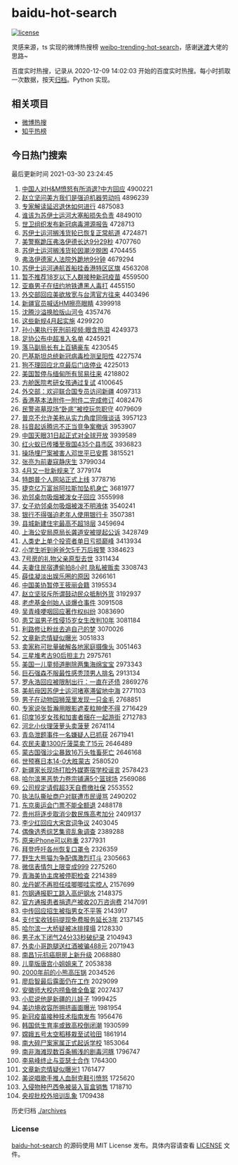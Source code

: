# baidu-hot-search

[![license](https://img.shields.io/github/license/Arrackisarookie/baidu-hot-search)](https://github.com/Arrackisarookie/baidu-hot-search/blob/master/LICENSE)

灵感来源，ts 实现的微博热搜榜 [weibo-trending-hot-search](https://github.com/justjavac/weibo-trending-hot-search)，感谢[迷渡](https://github.com/justjavac)大佬的思路~

百度实时热搜，记录从 2020-12-09 14:02:03 开始的百度实时热搜。每小时抓取一次数据，按天[归档](./archives)。Python 实现。

## 相关项目
+ [微博热搜](https://github.com/Arrackisarookie/weibo-hot-search)
+ [知乎热榜](https://github.com/Arrackisarookie/zhihu-top-search)

## 今日热门搜索

<!-- Rank Begin -->

最后更新时间 2021-03-30 23:24:45

1. [中国人对H&M愤怒有所消退?中方回应](http://www.baidu.com/baidu?cl=3&tn=SE_baiduhomet8_jmjb7mjw&rsv_dl=fyb_top&fr=top1000&wd=%D6%D0%B9%FA%C8%CB%B6%D4H%26M%B7%DF%C5%AD%D3%D0%CB%F9%CF%FB%CD%CB%3F%D6%D0%B7%BD%BB%D8%D3%A6) 4900221
1. [赵立坚问美方我们是强迫机器劳动吗](http://www.baidu.com/baidu?cl=3&tn=SE_baiduhomet8_jmjb7mjw&rsv_dl=fyb_top&fr=top1000&wd=%D5%D4%C1%A2%BC%E1%CE%CA%C3%C0%B7%BD%CE%D2%C3%C7%CA%C7%C7%BF%C6%C8%BB%FA%C6%F7%C0%CD%B6%AF%C2%F0) 4896239
1. [专家解读延迟退休如何进行](http://www.baidu.com/baidu?cl=3&tn=SE_baiduhomet8_jmjb7mjw&rsv_dl=fyb_top&fr=top1000&wd=%D7%A8%BC%D2%BD%E2%B6%C1%D1%D3%B3%D9%CD%CB%D0%DD%C8%E7%BA%CE%BD%F8%D0%D0) 4875083
1. [谁该为苏伊士运河大塞船损失负责](http://www.baidu.com/baidu?cl=3&tn=SE_baiduhomet8_jmjb7mjw&rsv_dl=fyb_top&fr=top1000&wd=%CB%AD%B8%C3%CE%AA%CB%D5%D2%C1%CA%BF%D4%CB%BA%D3%B4%F3%C8%FB%B4%AC%CB%F0%CA%A7%B8%BA%D4%F0) 4849010
1. [世卫组织发布新冠病毒溯源报告](http://www.baidu.com/baidu?cl=3&tn=SE_baiduhomet8_jmjb7mjw&rsv_dl=fyb_top&fr=top1000&wd=%CA%C0%CE%C0%D7%E9%D6%AF%B7%A2%B2%BC%D0%C2%B9%DA%B2%A1%B6%BE%CB%DD%D4%B4%B1%A8%B8%E6) 4728713
1. [苏伊士运河搁浅货轮已恢复正常航道](http://www.baidu.com/baidu?cl=3&tn=SE_baiduhomet8_jmjb7mjw&rsv_dl=fyb_top&fr=top1000&wd=%CB%D5%D2%C1%CA%BF%D4%CB%BA%D3%B8%E9%C7%B3%BB%F5%C2%D6%D2%D1%BB%D6%B8%B4%D5%FD%B3%A3%BA%BD%B5%C0) 4724871
1. [美警察跪压弗洛伊德长达9分29秒](http://www.baidu.com/baidu?cl=3&tn=SE_baiduhomet8_jmjb7mjw&rsv_dl=fyb_top&fr=top1000&wd=%C3%C0%BE%AF%B2%EC%B9%F2%D1%B9%B8%A5%C2%E5%D2%C1%B5%C2%B3%A4%B4%EF9%B7%D629%C3%EB) 4707760
1. [苏伊士运河搁浅货轮因潮汐脱困](http://www.baidu.com/baidu?cl=3&tn=SE_baiduhomet8_jmjb7mjw&rsv_dl=fyb_top&fr=top1000&wd=%CB%D5%D2%C1%CA%BF%D4%CB%BA%D3%B8%E9%C7%B3%BB%F5%C2%D6%D2%F2%B3%B1%CF%AB%CD%D1%C0%A7) 4704455
1. [弗洛伊德家人法院外跪地9分钟](http://www.baidu.com/baidu?cl=3&tn=SE_baiduhomet8_jmjb7mjw&rsv_dl=fyb_top&fr=top1000&wd=%B8%A5%C2%E5%D2%C1%B5%C2%BC%D2%C8%CB%B7%A8%D4%BA%CD%E2%B9%F2%B5%D89%B7%D6%D6%D3) 4679294
1. [苏伊士运河通航首船挂香港特区区旗](http://www.baidu.com/baidu?cl=3&tn=SE_baiduhomet8_jmjb7mjw&rsv_dl=fyb_top&fr=top1000&wd=%CB%D5%D2%C1%CA%BF%D4%CB%BA%D3%CD%A8%BA%BD%CA%D7%B4%AC%B9%D2%CF%E3%B8%DB%CC%D8%C7%F8%C7%F8%C6%EC) 4563208
1. [暂不推荐18岁以下人群接种新冠疫苗](http://www.baidu.com/baidu?cl=3&tn=SE_baiduhomet8_jmjb7mjw&rsv_dl=fyb_top&fr=top1000&wd=%D4%DD%B2%BB%CD%C6%BC%F618%CB%EA%D2%D4%CF%C2%C8%CB%C8%BA%BD%D3%D6%D6%D0%C2%B9%DA%D2%DF%C3%E7) 4559500
1. [亚裔男子在纽约地铁遭黑人毒打](http://www.baidu.com/baidu?cl=3&tn=SE_baiduhomet8_jmjb7mjw&rsv_dl=fyb_top&fr=top1000&wd=%D1%C7%D2%E1%C4%D0%D7%D3%D4%DA%C5%A6%D4%BC%B5%D8%CC%FA%D4%E2%BA%DA%C8%CB%B6%BE%B4%F2) 4455150
1. [外交部回应美欲放宽与台湾官方往来](http://www.baidu.com/baidu?cl=3&tn=SE_baiduhomet8_jmjb7mjw&rsv_dl=fyb_top&fr=top1000&wd=%CD%E2%BD%BB%B2%BF%BB%D8%D3%A6%C3%C0%D3%FB%B7%C5%BF%ED%D3%EB%CC%A8%CD%E5%B9%D9%B7%BD%CD%F9%C0%B4) 4403496
1. [新疆官员喊话HM擦亮眼睛](http://www.baidu.com/baidu?cl=3&tn=SE_baiduhomet8_jmjb7mjw&rsv_dl=fyb_top&fr=top1000&wd=%D0%C2%BD%AE%B9%D9%D4%B1%BA%B0%BB%B0HM%B2%C1%C1%C1%D1%DB%BE%A6) 4399918
1. [沈腾沙溢换脸版山河令](http://www.baidu.com/baidu?cl=3&tn=SE_baiduhomet8_jmjb7mjw&rsv_dl=fyb_top&fr=top1000&wd=%C9%F2%CC%DA%C9%B3%D2%E7%BB%BB%C1%B3%B0%E6%C9%BD%BA%D3%C1%EE) 4357476
1. [这些新规4月起实施](http://www.baidu.com/baidu?cl=3&tn=SE_baiduhomet8_jmjb7mjw&rsv_dl=fyb_top&fr=top1000&wd=%D5%E2%D0%A9%D0%C2%B9%E64%D4%C2%C6%F0%CA%B5%CA%A9) 4299220
1. [孙小果执行死刑前视频:眼含热泪](http://www.baidu.com/baidu?cl=3&tn=SE_baiduhomet8_jmjb7mjw&rsv_dl=fyb_top&fr=top1000&wd=%CB%EF%D0%A1%B9%FB%D6%B4%D0%D0%CB%C0%D0%CC%C7%B0%CA%D3%C6%B5%3A%D1%DB%BA%AC%C8%C8%C0%E1) 4249373
1. [足协公布中超准入名单](http://www.baidu.com/baidu?cl=3&tn=SE_baiduhomet8_jmjb7mjw&rsv_dl=fyb_top&fr=top1000&wd=%D7%E3%D0%AD%B9%AB%B2%BC%D6%D0%B3%AC%D7%BC%C8%EB%C3%FB%B5%A5) 4245921
1. [落马副局长有上百辆豪车](http://www.baidu.com/baidu?cl=3&tn=SE_baiduhomet8_jmjb7mjw&rsv_dl=fyb_top&fr=top1000&wd=%C2%E4%C2%ED%B8%B1%BE%D6%B3%A4%D3%D0%C9%CF%B0%D9%C1%BE%BA%C0%B3%B5) 4230545
1. [巴基斯坦总统新冠病毒检测呈阳性](http://www.baidu.com/baidu?cl=3&tn=SE_baiduhomet8_jmjb7mjw&rsv_dl=fyb_top&fr=top1000&wd=%B0%CD%BB%F9%CB%B9%CC%B9%D7%DC%CD%B3%D0%C2%B9%DA%B2%A1%B6%BE%BC%EC%B2%E2%B3%CA%D1%F4%D0%D4) 4227574
1. [狗不理回应北京最后门店停业](http://www.baidu.com/baidu?cl=3&tn=SE_baiduhomet8_jmjb7mjw&rsv_dl=fyb_top&fr=top1000&wd=%B9%B7%B2%BB%C0%ED%BB%D8%D3%A6%B1%B1%BE%A9%D7%EE%BA%F3%C3%C5%B5%EA%CD%A3%D2%B5) 4225013
1. [美国暂停与缅甸所有贸易往来](http://www.baidu.com/baidu?cl=3&tn=SE_baiduhomet8_jmjb7mjw&rsv_dl=fyb_top&fr=top1000&wd=%C3%C0%B9%FA%D4%DD%CD%A3%D3%EB%C3%E5%B5%E9%CB%F9%D3%D0%C3%B3%D2%D7%CD%F9%C0%B4) 4218802
1. [方舱医院考研女孩通过复试](http://www.baidu.com/baidu?cl=3&tn=SE_baiduhomet8_jmjb7mjw&rsv_dl=fyb_top&fr=top1000&wd=%B7%BD%B2%D5%D2%BD%D4%BA%BF%BC%D1%D0%C5%AE%BA%A2%CD%A8%B9%FD%B8%B4%CA%D4) 4100645
1. [外交部：欢迎联合国专员访问新疆](http://www.baidu.com/baidu?cl=3&tn=SE_baiduhomet8_jmjb7mjw&rsv_dl=fyb_top&fr=top1000&wd=%CD%E2%BD%BB%B2%BF%A3%BA%BB%B6%D3%AD%C1%AA%BA%CF%B9%FA%D7%A8%D4%B1%B7%C3%CE%CA%D0%C2%BD%AE) 4097313
1. [香港基本法附件一附件二完成修订](http://www.baidu.com/baidu?cl=3&tn=SE_baiduhomet8_jmjb7mjw&rsv_dl=fyb_top&fr=top1000&wd=%CF%E3%B8%DB%BB%F9%B1%BE%B7%A8%B8%BD%BC%FE%D2%BB%B8%BD%BC%FE%B6%FE%CD%EA%B3%C9%D0%DE%B6%A9) 4082476
1. [民警盗墓现场“卧底”被控玩忽职守](http://www.baidu.com/baidu?cl=3&tn=SE_baiduhomet8_jmjb7mjw&rsv_dl=fyb_top&fr=top1000&wd=%C3%F1%BE%AF%B5%C1%C4%B9%CF%D6%B3%A1%A1%B0%CE%D4%B5%D7%A1%B1%B1%BB%BF%D8%CD%E6%BA%F6%D6%B0%CA%D8) 4079609
1. [普京不允许美称从实力角度同俄谈话](http://www.baidu.com/baidu?cl=3&tn=SE_baiduhomet8_jmjb7mjw&rsv_dl=fyb_top&fr=top1000&wd=%C6%D5%BE%A9%B2%BB%D4%CA%D0%ED%C3%C0%B3%C6%B4%D3%CA%B5%C1%A6%BD%C7%B6%C8%CD%AC%B6%ED%CC%B8%BB%B0) 3957123
1. [抖音起诉腾讯不正当竞争案撤诉](http://www.baidu.com/baidu?cl=3&tn=SE_baiduhomet8_jmjb7mjw&rsv_dl=fyb_top&fr=top1000&wd=%B6%B6%D2%F4%C6%F0%CB%DF%CC%DA%D1%B6%B2%BB%D5%FD%B5%B1%BE%BA%D5%F9%B0%B8%B3%B7%CB%DF) 3953907
1. [中国天眼31日起正式对全球开放](http://www.baidu.com/baidu?cl=3&tn=SE_baiduhomet8_jmjb7mjw&rsv_dl=fyb_top&fr=top1000&wd=%D6%D0%B9%FA%CC%EC%D1%DB31%C8%D5%C6%F0%D5%FD%CA%BD%B6%D4%C8%AB%C7%F2%BF%AA%B7%C5) 3939589
1. [红火蚁已传播至我国435个县市区](http://www.baidu.com/baidu?cl=3&tn=SE_baiduhomet8_jmjb7mjw&rsv_dl=fyb_top&fr=top1000&wd=%BA%EC%BB%F0%D2%CF%D2%D1%B4%AB%B2%A5%D6%C1%CE%D2%B9%FA435%B8%F6%CF%D8%CA%D0%C7%F8) 3936823
1. [操场埋尸案被害人邓世平已安葬](http://www.baidu.com/baidu?cl=3&tn=SE_baiduhomet8_jmjb7mjw&rsv_dl=fyb_top&fr=top1000&wd=%B2%D9%B3%A1%C2%F1%CA%AC%B0%B8%B1%BB%BA%A6%C8%CB%B5%CB%CA%C0%C6%BD%D2%D1%B0%B2%D4%E1) 3815521
1. [张亮为前妻寇静庆生](http://www.baidu.com/baidu?cl=3&tn=SE_baiduhomet8_jmjb7mjw&rsv_dl=fyb_top&fr=top1000&wd=%D5%C5%C1%C1%CE%AA%C7%B0%C6%DE%BF%DC%BE%B2%C7%EC%C9%FA) 3799034
1. [4月又一批新规来了](http://www.baidu.com/baidu?cl=3&tn=SE_baiduhomet8_jmjb7mjw&rsv_dl=fyb_top&fr=top1000&wd=4%D4%C2%D3%D6%D2%BB%C5%FA%D0%C2%B9%E6%C0%B4%C1%CB) 3779174
1. [特朗普个人网站正式上线](http://www.baidu.com/baidu?cl=3&tn=SE_baiduhomet8_jmjb7mjw&rsv_dl=fyb_top&fr=top1000&wd=%CC%D8%C0%CA%C6%D5%B8%F6%C8%CB%CD%F8%D5%BE%D5%FD%CA%BD%C9%CF%CF%DF) 3778716
1. [捷克亿万富翁阿拉斯加坠机身亡](http://www.baidu.com/baidu?cl=3&tn=SE_baiduhomet8_jmjb7mjw&rsv_dl=fyb_top&fr=top1000&wd=%BD%DD%BF%CB%D2%DA%CD%F2%B8%BB%CE%CC%B0%A2%C0%AD%CB%B9%BC%D3%D7%B9%BB%FA%C9%ED%CD%F6) 3681977
1. [劝邻桌勿吸烟被泼女子回应](http://www.baidu.com/baidu?cl=3&tn=SE_baiduhomet8_jmjb7mjw&rsv_dl=fyb_top&fr=top1000&wd=%C8%B0%C1%DA%D7%C0%CE%F0%CE%FC%D1%CC%B1%BB%C6%C3%C5%AE%D7%D3%BB%D8%D3%A6) 3555998
1. [女子劝邻桌勿吸烟被泼不明液体](http://www.baidu.com/baidu?cl=3&tn=SE_baiduhomet8_jmjb7mjw&rsv_dl=fyb_top&fr=top1000&wd=%C5%AE%D7%D3%C8%B0%C1%DA%D7%C0%CE%F0%CE%FC%D1%CC%B1%BB%C6%C3%B2%BB%C3%F7%D2%BA%CC%E5) 3540241
1. [银行不得强迫老年人使用银行卡](http://www.baidu.com/baidu?cl=3&tn=SE_baiduhomet8_jmjb7mjw&rsv_dl=fyb_top&fr=top1000&wd=%D2%F8%D0%D0%B2%BB%B5%C3%C7%BF%C6%C8%C0%CF%C4%EA%C8%CB%CA%B9%D3%C3%D2%F8%D0%D0%BF%A8) 3507381
1. [县城新建住宅最高不超18层](http://www.baidu.com/baidu?cl=3&tn=SE_baiduhomet8_jmjb7mjw&rsv_dl=fyb_top&fr=top1000&wd=%CF%D8%B3%C7%D0%C2%BD%A8%D7%A1%D5%AC%D7%EE%B8%DF%B2%BB%B3%AC18%B2%E3) 3459694
1. [上海公安局原局长龚道安被提起公诉](http://www.baidu.com/baidu?cl=3&tn=SE_baiduhomet8_jmjb7mjw&rsv_dl=fyb_top&fr=top1000&wd=%C9%CF%BA%A3%B9%AB%B0%B2%BE%D6%D4%AD%BE%D6%B3%A4%B9%A8%B5%C0%B0%B2%B1%BB%CC%E1%C6%F0%B9%AB%CB%DF) 3428749
1. [人类史上单个投资者单日亏损巅峰](http://www.baidu.com/baidu?cl=3&tn=SE_baiduhomet8_jmjb7mjw&rsv_dl=fyb_top&fr=top1000&wd=%C8%CB%C0%E0%CA%B7%C9%CF%B5%A5%B8%F6%CD%B6%D7%CA%D5%DF%B5%A5%C8%D5%BF%F7%CB%F0%E1%DB%B7%E5) 3413934
1. [小学生听到爸爸欠5千万后报警](http://www.baidu.com/baidu?cl=3&tn=SE_baiduhomet8_jmjb7mjw&rsv_dl=fyb_top&fr=top1000&wd=%D0%A1%D1%A7%C9%FA%CC%FD%B5%BD%B0%D6%B0%D6%C7%B75%C7%A7%CD%F2%BA%F3%B1%A8%BE%AF) 3384623
1. [7号房的礼物父亲原型去世](http://www.baidu.com/baidu?cl=3&tn=SE_baiduhomet8_jmjb7mjw&rsv_dl=fyb_top&fr=top1000&wd=7%BA%C5%B7%BF%B5%C4%C0%F1%CE%EF%B8%B8%C7%D7%D4%AD%D0%CD%C8%A5%CA%C0) 3311434
1. [夫妻住民宿遭偷拍8小时 隐私被贩卖](http://www.baidu.com/baidu?cl=3&tn=SE_baiduhomet8_jmjb7mjw&rsv_dl=fyb_top&fr=top1000&wd=%B7%F2%C6%DE%D7%A1%C3%F1%CB%DE%D4%E2%CD%B5%C5%C48%D0%A1%CA%B1%20%D2%FE%CB%BD%B1%BB%B7%B7%C2%F4) 3308743
1. [薛佳凝淡出娱乐圈的原因](http://www.baidu.com/baidu?cl=3&tn=SE_baiduhomet8_jmjb7mjw&rsv_dl=fyb_top&fr=top1000&wd=%D1%A6%BC%D1%C4%FD%B5%AD%B3%F6%D3%E9%C0%D6%C8%A6%B5%C4%D4%AD%D2%F2) 3266161
1. [中国美协暂停王筱丽会籍](http://www.baidu.com/baidu?cl=3&tn=SE_baiduhomet8_jmjb7mjw&rsv_dl=fyb_top&fr=top1000&wd=%D6%D0%B9%FA%C3%C0%D0%AD%D4%DD%CD%A3%CD%F5%F3%E3%C0%F6%BB%E1%BC%AE) 3195534
1. [赵立坚驳斥所谓鼓动民众抵制外货](http://www.baidu.com/baidu?cl=3&tn=SE_baiduhomet8_jmjb7mjw&rsv_dl=fyb_top&fr=top1000&wd=%D5%D4%C1%A2%BC%E1%B2%B5%B3%E2%CB%F9%CE%BD%B9%C4%B6%AF%C3%F1%D6%DA%B5%D6%D6%C6%CD%E2%BB%F5) 3192937
1. [老虎基金创始人谈爆仓事件](http://www.baidu.com/baidu?cl=3&tn=SE_baiduhomet8_jmjb7mjw&rsv_dl=fyb_top&fr=top1000&wd=%C0%CF%BB%A2%BB%F9%BD%F0%B4%B4%CA%BC%C8%CB%CC%B8%B1%AC%B2%D6%CA%C2%BC%FE) 3091508
1. [吴青峰哽咽回应著作权纠纷](http://www.baidu.com/baidu?cl=3&tn=SE_baiduhomet8_jmjb7mjw&rsv_dl=fyb_top&fr=top1000&wd=%CE%E2%C7%E0%B7%E5%DF%EC%D1%CA%BB%D8%D3%A6%D6%F8%D7%F7%C8%A8%BE%C0%B7%D7) 3083690
1. [患艾滋男子性侵15岁女生改判10年](http://www.baidu.com/baidu?cl=3&tn=SE_baiduhomet8_jmjb7mjw&rsv_dl=fyb_top&fr=top1000&wd=%BB%BC%B0%AC%D7%CC%C4%D0%D7%D3%D0%D4%C7%D615%CB%EA%C5%AE%C9%FA%B8%C4%C5%D010%C4%EA) 3081184
1. [利路修让粉丝去追自己的梦](http://www.baidu.com/baidu?cl=3&tn=SE_baiduhomet8_jmjb7mjw&rsv_dl=fyb_top&fr=top1000&wd=%C0%FB%C2%B7%D0%DE%C8%C3%B7%DB%CB%BF%C8%A5%D7%B7%D7%D4%BC%BA%B5%C4%C3%CE) 3070026
1. [文章新恋情疑似曝光](http://www.baidu.com/baidu?cl=3&tn=SE_baiduhomet8_jmjb7mjw&rsv_dl=fyb_top&fr=top1000&wd=%CE%C4%D5%C2%D0%C2%C1%B5%C7%E9%D2%C9%CB%C6%C6%D8%B9%E2) 3051833
1. [卖家称可批量破解各地家庭摄像头](http://www.baidu.com/baidu?cl=3&tn=SE_baiduhomet8_jmjb7mjw&rsv_dl=fyb_top&fr=top1000&wd=%C2%F4%BC%D2%B3%C6%BF%C9%C5%FA%C1%BF%C6%C6%BD%E2%B8%F7%B5%D8%BC%D2%CD%A5%C9%E3%CF%F1%CD%B7) 3051463
1. [三星堆考古90后担主力](http://www.baidu.com/baidu?cl=3&tn=SE_baiduhomet8_jmjb7mjw&rsv_dl=fyb_top&fr=top1000&wd=%C8%FD%D0%C7%B6%D1%BF%BC%B9%C590%BA%F3%B5%A3%D6%F7%C1%A6) 2975761
1. [美国一儿童频道删除两集海绵宝宝](http://www.baidu.com/baidu?cl=3&tn=SE_baiduhomet8_jmjb7mjw&rsv_dl=fyb_top&fr=top1000&wd=%C3%C0%B9%FA%D2%BB%B6%F9%CD%AF%C6%B5%B5%C0%C9%BE%B3%FD%C1%BD%BC%AF%BA%A3%C3%E0%B1%A6%B1%A6) 2973343
1. [巨石强森不服最性感秃顶男人排名](http://www.baidu.com/baidu?cl=3&tn=SE_baiduhomet8_jmjb7mjw&rsv_dl=fyb_top&fr=top1000&wd=%BE%DE%CA%AF%C7%BF%C9%AD%B2%BB%B7%FE%D7%EE%D0%D4%B8%D0%CD%BA%B6%A5%C4%D0%C8%CB%C5%C5%C3%FB) 2913134
1. [罗永浩回应被限制出行：一直在还债](http://www.baidu.com/baidu?cl=3&tn=SE_baiduhomet8_jmjb7mjw&rsv_dl=fyb_top&fr=top1000&wd=%C2%DE%D3%C0%BA%C6%BB%D8%D3%A6%B1%BB%CF%DE%D6%C6%B3%F6%D0%D0%A3%BA%D2%BB%D6%B1%D4%DA%BB%B9%D5%AE) 2869276
1. [美航母因苏伊士运河堵塞滞留地中海](http://www.baidu.com/baidu?cl=3&tn=SE_baiduhomet8_jmjb7mjw&rsv_dl=fyb_top&fr=top1000&wd=%C3%C0%BA%BD%C4%B8%D2%F2%CB%D5%D2%C1%CA%BF%D4%CB%BA%D3%B6%C2%C8%FB%D6%CD%C1%F4%B5%D8%D6%D0%BA%A3) 2771103
1. [男子在动物园狮笼里发现一只金毛](http://www.baidu.com/baidu?cl=3&tn=SE_baiduhomet8_jmjb7mjw&rsv_dl=fyb_top&fr=top1000&wd=%C4%D0%D7%D3%D4%DA%B6%AF%CE%EF%D4%B0%CA%A8%C1%FD%C0%EF%B7%A2%CF%D6%D2%BB%D6%BB%BD%F0%C3%AB) 2768851
1. [专家说张哲瀚用眼影遮麦粒肿使不得](http://www.baidu.com/baidu?cl=3&tn=SE_baiduhomet8_jmjb7mjw&rsv_dl=fyb_top&fr=top1000&wd=%D7%A8%BC%D2%CB%B5%D5%C5%D5%DC%E5%AB%D3%C3%D1%DB%D3%B0%D5%DA%C2%F3%C1%A3%D6%D7%CA%B9%B2%BB%B5%C3) 2716429
1. [印度16岁女孩和加害者捆在一起游街](http://www.baidu.com/baidu?cl=3&tn=SE_baiduhomet8_jmjb7mjw&rsv_dl=fyb_top&fr=top1000&wd=%D3%A1%B6%C816%CB%EA%C5%AE%BA%A2%BA%CD%BC%D3%BA%A6%D5%DF%C0%A6%D4%DA%D2%BB%C6%F0%D3%CE%BD%D6) 2712783
1. [河北小伙理菠萝头卖菠萝](http://www.baidu.com/baidu?cl=3&tn=SE_baiduhomet8_jmjb7mjw&rsv_dl=fyb_top&fr=top1000&wd=%BA%D3%B1%B1%D0%A1%BB%EF%C0%ED%B2%A4%C2%DC%CD%B7%C2%F4%B2%A4%C2%DC) 2674114
1. [青岛泄题事件一名嫌疑人已抓获](http://www.baidu.com/baidu?cl=3&tn=SE_baiduhomet8_jmjb7mjw&rsv_dl=fyb_top&fr=top1000&wd=%C7%E0%B5%BA%D0%B9%CC%E2%CA%C2%BC%FE%D2%BB%C3%FB%CF%D3%D2%C9%C8%CB%D2%D1%D7%A5%BB%F1) 2671941
1. [农民夫妻1300斤菠菜卖了15元](http://www.baidu.com/baidu?cl=3&tn=SE_baiduhomet8_jmjb7mjw&rsv_dl=fyb_top&fr=top1000&wd=%C5%A9%C3%F1%B7%F2%C6%DE1300%BD%EF%B2%A4%B2%CB%C2%F4%C1%CB15%D4%AA) 2646489
1. [蒙古国强沙尘暴致16万头牲畜死亡](http://www.baidu.com/baidu?cl=3&tn=SE_baiduhomet8_jmjb7mjw&rsv_dl=fyb_top&fr=top1000&wd=%C3%C9%B9%C5%B9%FA%C7%BF%C9%B3%B3%BE%B1%A9%D6%C216%CD%F2%CD%B7%C9%FC%D0%F3%CB%C0%CD%F6) 2646168
1. [世预赛日本14-0大胜蒙古](http://www.baidu.com/baidu?cl=3&tn=SE_baiduhomet8_jmjb7mjw&rsv_dl=fyb_top&fr=top1000&wd=%CA%C0%D4%A4%C8%FC%C8%D5%B1%BE14-0%B4%F3%CA%A4%C3%C9%B9%C5) 2580520
1. [新疆家长现场打脸外媒寄宿学校谣言](http://www.baidu.com/baidu?cl=3&tn=SE_baiduhomet8_jmjb7mjw&rsv_dl=fyb_top&fr=top1000&wd=%D0%C2%BD%AE%BC%D2%B3%A4%CF%D6%B3%A1%B4%F2%C1%B3%CD%E2%C3%BD%BC%C4%CB%DE%D1%A7%D0%A3%D2%A5%D1%D4) 2578423
1. [哈尔滨黑恶势力卷宗铺满5个篮球场](http://www.baidu.com/baidu?cl=3&tn=SE_baiduhomet8_jmjb7mjw&rsv_dl=fyb_top&fr=top1000&wd=%B9%FE%B6%FB%B1%F5%BA%DA%B6%F1%CA%C6%C1%A6%BE%ED%D7%DA%C6%CC%C2%FA5%B8%F6%C0%BA%C7%F2%B3%A1) 2569086
1. [公司规定请假超3天自费缴社保](http://www.baidu.com/baidu?cl=3&tn=SE_baiduhomet8_jmjb7mjw&rsv_dl=fyb_top&fr=top1000&wd=%B9%AB%CB%BE%B9%E6%B6%A8%C7%EB%BC%D9%B3%AC3%CC%EC%D7%D4%B7%D1%BD%C9%C9%E7%B1%A3) 2553552
1. [执法队撕扯商户对联遭市民谩骂](http://www.baidu.com/baidu?cl=3&tn=SE_baiduhomet8_jmjb7mjw&rsv_dl=fyb_top&fr=top1000&wd=%D6%B4%B7%A8%B6%D3%CB%BA%B3%B6%C9%CC%BB%A7%B6%D4%C1%AA%D4%E2%CA%D0%C3%F1%C3%A1%C2%EE) 2490202
1. [东京奥运会门票不能全额退](http://www.baidu.com/baidu?cl=3&tn=SE_baiduhomet8_jmjb7mjw&rsv_dl=fyb_top&fr=top1000&wd=%B6%AB%BE%A9%B0%C2%D4%CB%BB%E1%C3%C5%C6%B1%B2%BB%C4%DC%C8%AB%B6%EE%CD%CB) 2488178
1. [贵州将逐步取消少数民族高考加分](http://www.baidu.com/baidu?cl=3&tn=SE_baiduhomet8_jmjb7mjw&rsv_dl=fyb_top&fr=top1000&wd=%B9%F3%D6%DD%BD%AB%D6%F0%B2%BD%C8%A1%CF%FB%C9%D9%CA%FD%C3%F1%D7%E5%B8%DF%BF%BC%BC%D3%B7%D6) 2409137
1. [李少红回应大宋宫词争议](http://www.baidu.com/baidu?cl=3&tn=SE_baiduhomet8_jmjb7mjw&rsv_dl=fyb_top&fr=top1000&wd=%C0%EE%C9%D9%BA%EC%BB%D8%D3%A6%B4%F3%CB%CE%B9%AC%B4%CA%D5%F9%D2%E9) 2403045
1. [偶像选秀综艺集资乱象调查](http://www.baidu.com/baidu?cl=3&tn=SE_baiduhomet8_jmjb7mjw&rsv_dl=fyb_top&fr=top1000&wd=%C5%BC%CF%F1%D1%A1%D0%E3%D7%DB%D2%D5%BC%AF%D7%CA%C2%D2%CF%F3%B5%F7%B2%E9) 2389288
1. [原来iPhone可以称重](http://www.baidu.com/baidu?cl=3&tn=SE_baiduhomet8_jmjb7mjw&rsv_dl=fyb_top&fr=top1000&wd=%D4%AD%C0%B4iPhone%BF%C9%D2%D4%B3%C6%D6%D8) 2377931
1. [拜登呼吁各州恢复口罩令](http://www.baidu.com/baidu?cl=3&tn=SE_baiduhomet8_jmjb7mjw&rsv_dl=fyb_top&fr=top1000&wd=%B0%DD%B5%C7%BA%F4%D3%F5%B8%F7%D6%DD%BB%D6%B8%B4%BF%DA%D5%D6%C1%EE) 2326359
1. [野生大熊猫为争配偶激烈打斗](http://www.baidu.com/baidu?cl=3&tn=SE_baiduhomet8_jmjb7mjw&rsv_dl=fyb_top&fr=top1000&wd=%D2%B0%C9%FA%B4%F3%D0%DC%C3%A8%CE%AA%D5%F9%C5%E4%C5%BC%BC%A4%C1%D2%B4%F2%B6%B7) 2305663
1. [微信表情包上限变成999](http://www.baidu.com/baidu?cl=3&tn=SE_baiduhomet8_jmjb7mjw&rsv_dl=fyb_top&fr=top1000&wd=%CE%A2%D0%C5%B1%ED%C7%E9%B0%FC%C9%CF%CF%DE%B1%E4%B3%C9999) 2275260
1. [青海美协主席被停职检查](http://www.baidu.com/baidu?cl=3&tn=SE_baiduhomet8_jmjb7mjw&rsv_dl=fyb_top&fr=top1000&wd=%C7%E0%BA%A3%C3%C0%D0%AD%D6%F7%CF%AF%B1%BB%CD%A3%D6%B0%BC%EC%B2%E9) 2214389
1. [龙丹妮不再担任哇唧唧哇实控人](http://www.baidu.com/baidu?cl=3&tn=SE_baiduhomet8_jmjb7mjw&rsv_dl=fyb_top&fr=top1000&wd=%C1%FA%B5%A4%C4%DD%B2%BB%D4%D9%B5%A3%C8%CE%CD%DB%DF%F3%DF%F3%CD%DB%CA%B5%BF%D8%C8%CB) 2157699
1. [包钢通报职工跳入高炉钢水](http://www.baidu.com/baidu?cl=3&tn=SE_baiduhomet8_jmjb7mjw&rsv_dl=fyb_top&fr=top1000&wd=%B0%FC%B8%D6%CD%A8%B1%A8%D6%B0%B9%A4%CC%F8%C8%EB%B8%DF%C2%AF%B8%D6%CB%AE) 2148375
1. [官方通报患者捐遗产被收20万咨询费](http://www.baidu.com/baidu?cl=3&tn=SE_baiduhomet8_jmjb7mjw&rsv_dl=fyb_top&fr=top1000&wd=%B9%D9%B7%BD%CD%A8%B1%A8%BB%BC%D5%DF%BE%E8%D2%C5%B2%FA%B1%BB%CA%D520%CD%F2%D7%C9%D1%AF%B7%D1) 2147091
1. [中传回应招生被指男女不平等](http://www.baidu.com/baidu?cl=3&tn=SE_baiduhomet8_jmjb7mjw&rsv_dl=fyb_top&fr=top1000&wd=%D6%D0%B4%AB%BB%D8%D3%A6%D5%D0%C9%FA%B1%BB%D6%B8%C4%D0%C5%AE%B2%BB%C6%BD%B5%C8) 2143917
1. [支付宝收钱码提现免费服务延长3年](http://www.baidu.com/baidu?cl=3&tn=SE_baiduhomet8_jmjb7mjw&rsv_dl=fyb_top&fr=top1000&wd=%D6%A7%B8%B6%B1%A6%CA%D5%C7%AE%C2%EB%CC%E1%CF%D6%C3%E2%B7%D1%B7%FE%CE%F1%D1%D3%B3%A43%C4%EA) 2137145
1. [哈尔滨一大桥疑被冰排撞塌](http://www.baidu.com/baidu?cl=3&tn=SE_baiduhomet8_jmjb7mjw&rsv_dl=fyb_top&fr=top1000&wd=%B9%FE%B6%FB%B1%F5%D2%BB%B4%F3%C7%C5%D2%C9%B1%BB%B1%F9%C5%C5%D7%B2%CB%FA) 2128330
1. [男子水下闭气24分33秒破纪录](http://www.baidu.com/baidu?cl=3&tn=SE_baiduhomet8_jmjb7mjw&rsv_dl=fyb_top&fr=top1000&wd=%C4%D0%D7%D3%CB%AE%CF%C2%B1%D5%C6%F824%B7%D633%C3%EB%C6%C6%BC%CD%C2%BC) 2104943
1. [外卖小哥跑腿送红酒被骗488元](http://www.baidu.com/baidu?cl=3&tn=SE_baiduhomet8_jmjb7mjw&rsv_dl=fyb_top&fr=top1000&wd=%CD%E2%C2%F4%D0%A1%B8%E7%C5%DC%CD%C8%CB%CD%BA%EC%BE%C6%B1%BB%C6%AD488%D4%AA) 2071943
1. [南昌1元抗癌厨房上新升级](http://www.baidu.com/baidu?cl=3&tn=SE_baiduhomet8_jmjb7mjw&rsv_dl=fyb_top&fr=top1000&wd=%C4%CF%B2%FD1%D4%AA%BF%B9%B0%A9%B3%F8%B7%BF%C9%CF%D0%C2%C9%FD%BC%B6) 2068880
1. [儿童版唐宫小姐姐来了](http://www.baidu.com/baidu?cl=3&tn=SE_baiduhomet8_jmjb7mjw&rsv_dl=fyb_top&fr=top1000&wd=%B6%F9%CD%AF%B0%E6%CC%C6%B9%AC%D0%A1%BD%E3%BD%E3%C0%B4%C1%CB) 2053838
1. [2000年前的小熊高压锅](http://www.baidu.com/baidu?cl=3&tn=SE_baiduhomet8_jmjb7mjw&rsv_dl=fyb_top&fr=top1000&wd=2000%C4%EA%C7%B0%B5%C4%D0%A1%D0%DC%B8%DF%D1%B9%B9%F8) 2034526
1. [廖启智最后露面仍在工作](http://www.baidu.com/baidu?cl=3&tn=SE_baiduhomet8_jmjb7mjw&rsv_dl=fyb_top&fr=top1000&wd=%C1%CE%C6%F4%D6%C7%D7%EE%BA%F3%C2%B6%C3%E6%C8%D4%D4%DA%B9%A4%D7%F7) 2029099
1. [安徽师大校内捞鱼做全鱼宴](http://www.baidu.com/baidu?cl=3&tn=SE_baiduhomet8_jmjb7mjw&rsv_dl=fyb_top&fr=top1000&wd=%B0%B2%BB%D5%CA%A6%B4%F3%D0%A3%C4%DA%C0%CC%D3%E3%D7%F6%C8%AB%D3%E3%D1%E7) 2027437
1. [小尼说他是新疆的儿娃子](http://www.baidu.com/baidu?cl=3&tn=SE_baiduhomet8_jmjb7mjw&rsv_dl=fyb_top&fr=top1000&wd=%D0%A1%C4%E1%CB%B5%CB%FB%CA%C7%D0%C2%BD%AE%B5%C4%B6%F9%CD%DE%D7%D3) 1999425
1. [美边境收容所拥挤画面曝光](http://www.baidu.com/baidu?cl=3&tn=SE_baiduhomet8_jmjb7mjw&rsv_dl=fyb_top&fr=top1000&wd=%C3%C0%B1%DF%BE%B3%CA%D5%C8%DD%CB%F9%D3%B5%BC%B7%BB%AD%C3%E6%C6%D8%B9%E2) 1981954
1. [新冠疫苗接种技术指南发布](http://www.baidu.com/baidu?cl=3&tn=SE_baiduhomet8_jmjb7mjw&rsv_dl=fyb_top&fr=top1000&wd=%D0%C2%B9%DA%D2%DF%C3%E7%BD%D3%D6%D6%BC%BC%CA%F5%D6%B8%C4%CF%B7%A2%B2%BC) 1956476
1. [韩国低生育率或致高校倒闭潮](http://www.baidu.com/baidu?cl=3&tn=SE_baiduhomet8_jmjb7mjw&rsv_dl=fyb_top&fr=top1000&wd=%BA%AB%B9%FA%B5%CD%C9%FA%D3%FD%C2%CA%BB%F2%D6%C2%B8%DF%D0%A3%B5%B9%B1%D5%B3%B1) 1930599
1. [嫦娥五号太空稻移栽至试验田](http://www.baidu.com/baidu?cl=3&tn=SE_baiduhomet8_jmjb7mjw&rsv_dl=fyb_top&fr=top1000&wd=%E6%CF%B6%F0%CE%E5%BA%C5%CC%AB%BF%D5%B5%BE%D2%C6%D4%D4%D6%C1%CA%D4%D1%E9%CC%EF) 1861914
1. [南大碎尸案家属正式起诉学校](http://www.baidu.com/baidu?cl=3&tn=SE_baiduhomet8_jmjb7mjw&rsv_dl=fyb_top&fr=top1000&wd=%C4%CF%B4%F3%CB%E9%CA%AC%B0%B8%BC%D2%CA%F4%D5%FD%CA%BD%C6%F0%CB%DF%D1%A7%D0%A3) 1853064
1. [南非海滩现数百条搁浅的剧毒河豚](http://www.baidu.com/baidu?cl=3&tn=SE_baiduhomet8_jmjb7mjw&rsv_dl=fyb_top&fr=top1000&wd=%C4%CF%B7%C7%BA%A3%CC%B2%CF%D6%CA%FD%B0%D9%CC%F5%B8%E9%C7%B3%B5%C4%BE%E7%B6%BE%BA%D3%EB%E0) 1796747
1. [李易峰终止与亚瑟士合作](http://www.baidu.com/baidu?cl=3&tn=SE_baiduhomet8_jmjb7mjw&rsv_dl=fyb_top&fr=top1000&wd=%C0%EE%D2%D7%B7%E5%D6%D5%D6%B9%D3%EB%D1%C7%C9%AA%CA%BF%BA%CF%D7%F7) 1764300
1. [文章新恋情疑似曝光1](http://www.baidu.com/baidu?cl=3&tn=SE_baiduhomet8_jmjb7mjw&rsv_dl=fyb_top&fr=top1000&wd=%CE%C4%D5%C2%D0%C2%C1%B5%C7%E9%D2%C9%CB%C6%C6%D8%B9%E21) 1761477
1. [美说唱歌手推人血耐克鞋引愤怒](http://www.baidu.com/baidu?cl=3&tn=SE_baiduhomet8_jmjb7mjw&rsv_dl=fyb_top&fr=top1000&wd=%C3%C0%CB%B5%B3%AA%B8%E8%CA%D6%CD%C6%C8%CB%D1%AA%C4%CD%BF%CB%D0%AC%D2%FD%B7%DF%C5%AD) 1725620
1. [入侵物种巴西龟被装入盲盒销售](http://www.baidu.com/baidu?cl=3&tn=SE_baiduhomet8_jmjb7mjw&rsv_dl=fyb_top&fr=top1000&wd=%C8%EB%C7%D6%CE%EF%D6%D6%B0%CD%CE%F7%B9%EA%B1%BB%D7%B0%C8%EB%C3%A4%BA%D0%CF%FA%CA%DB) 1718710
1. [央视批校外培训乱象](http://www.baidu.com/baidu?cl=3&tn=SE_baiduhomet8_jmjb7mjw&rsv_dl=fyb_top&fr=top1000&wd=%D1%EB%CA%D3%C5%FA%D0%A3%CD%E2%C5%E0%D1%B5%C2%D2%CF%F3) 1709438
<!-- Rank End -->

历史归档 [./archives](./archives)

### License

[baidu-hot-search](https://github.com/Arrackisarookie/baidu-hot-search) 的源码使用 MIT License 发布。具体内容请查看 [LICENSE](./LICENSE) 文件。
